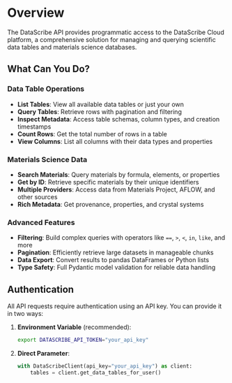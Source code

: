 # Overview

The DataScribe API provides programmatic access to the DataScribe Cloud platform, a comprehensive solution for managing and querying scientific data tables and materials science databases.

## What Can You Do?

### Data Table Operations

- **List Tables**: View all available data tables or just your own
- **Query Tables**: Retrieve rows with pagination and filtering
- **Inspect Metadata**: Access table schemas, column types, and creation timestamps
- **Count Rows**: Get the total number of rows in a table
- **View Columns**: List all columns with their data types and properties

### Materials Science Data

- **Search Materials**: Query materials by formula, elements, or properties
- **Get by ID**: Retrieve specific materials by their unique identifiers
- **Multiple Providers**: Access data from Materials Project, AFLOW, and other sources
- **Rich Metadata**: Get provenance, properties, and crystal systems

### Advanced Features

- **Filtering**: Build complex queries with operators like `==`, `>`, `<`, `in`, `like`, and more
- **Pagination**: Efficiently retrieve large datasets in manageable chunks
- **Data Export**: Convert results to pandas DataFrames or Python lists
- **Type Safety**: Full Pydantic model validation for reliable data handling

## Authentication

All API requests require authentication using an API key. You can provide it in two ways:

1. **Environment Variable** (recommended):
   ```bash
   export DATASCRIBE_API_TOKEN="your_api_key"
   ```

2. **Direct Parameter**:
   ```python
   with DataScribeClient(api_key="your_api_key") as client:
       tables = client.get_data_tables_for_user()
   ```

